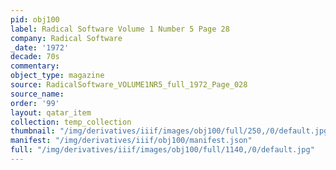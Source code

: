 ```yaml
---
pid: obj100
label: Radical Software Volume 1 Number 5 Page 28
company: Radical Software
_date: '1972'
decade: 70s
commentary: 
object_type: magazine
source: RadicalSoftware_VOLUME1NR5_full_1972_Page_028
source_name: 
order: '99'
layout: qatar_item
collection: temp_collection
thumbnail: "/img/derivatives/iiif/images/obj100/full/250,/0/default.jpg"
manifest: "/img/derivatives/iiif/obj100/manifest.json"
full: "/img/derivatives/iiif/images/obj100/full/1140,/0/default.jpg"
---
```

